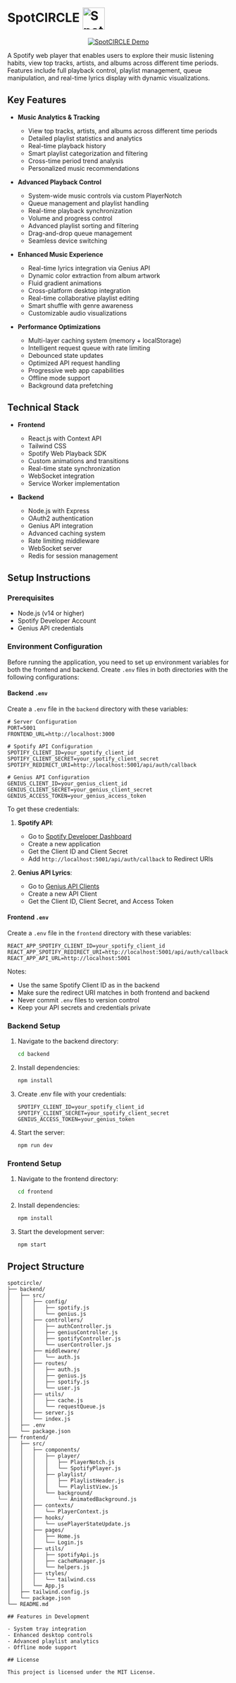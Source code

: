 # SpotCIRCLE <img src="assets/SpotCircleLogo.jpg" alt="SpotCIRCLE Logo" width="50" style="vertical-align: middle;"/>

<div align="center">
  
[![SpotCIRCLE Demo](https://img.youtube.com/vi/HzV0O5e0tBU/0.jpg)](https://www.youtube.com/embed/HzV0O5e0tBU)

</div>
A Spotify web player that enables users to explore their music listening habits, view top tracks, artists, and albums across different time periods. Features include full playback control, playlist management, queue manipulation, and real-time lyrics display with dynamic visualizations.

## Key Features

- **Music Analytics & Tracking**
  - View top tracks, artists, and albums across different time periods
  - Detailed playlist statistics and analytics
  - Real-time playback history
  - Smart playlist categorization and filtering
  - Cross-time period trend analysis
  - Personalized music recommendations

- **Advanced Playback Control**
  - System-wide music controls via custom PlayerNotch
  - Queue management and playlist handling
  - Real-time playback synchronization
  - Volume and progress control
  - Advanced playlist sorting and filtering
  - Drag-and-drop queue management
  - Seamless device switching

- **Enhanced Music Experience**
  - Real-time lyrics integration via Genius API
  - Dynamic color extraction from album artwork
  - Fluid gradient animations
  - Cross-platform desktop integration
  - Real-time collaborative playlist editing
  - Smart shuffle with genre awareness
  - Customizable audio visualizations

- **Performance Optimizations**
  - Multi-layer caching system (memory + localStorage)
  - Intelligent request queue with rate limiting
  - Debounced state updates
  - Optimized API request handling
  - Progressive web app capabilities
  - Offline mode support
  - Background data prefetching

## Technical Stack

- **Frontend**
  - React.js with Context API
  - Tailwind CSS
  - Spotify Web Playback SDK
  - Custom animations and transitions
  - Real-time state synchronization
  - WebSocket integration
  - Service Worker implementation

- **Backend**
  - Node.js with Express
  - OAuth2 authentication
  - Genius API integration
  - Advanced caching system
  - Rate limiting middleware
  - WebSocket server
  - Redis for session management

## Setup Instructions

### Prerequisites

- Node.js (v14 or higher)
- Spotify Developer Account
- Genius API credentials

### Environment Configuration

Before running the application, you need to set up environment variables for both the frontend and backend. Create `.env` files in both directories with the following configurations:

#### Backend `.env`
Create a `.env` file in the `backend` directory with these variables:
```env
# Server Configuration
PORT=5001
FRONTEND_URL=http://localhost:3000

# Spotify API Configuration
SPOTIFY_CLIENT_ID=your_spotify_client_id
SPOTIFY_CLIENT_SECRET=your_spotify_client_secret
SPOTIFY_REDIRECT_URI=http://localhost:5001/api/auth/callback

# Genius API Configuration
GENIUS_CLIENT_ID=your_genius_client_id
GENIUS_CLIENT_SECRET=your_genius_client_secret
GENIUS_ACCESS_TOKEN=your_genius_access_token

```

To get these credentials:
1. **Spotify API**: 
   - Go to [Spotify Developer Dashboard](https://developer.spotify.com/dashboard)
   - Create a new application
   - Get the Client ID and Client Secret
   - Add `http://localhost:5001/api/auth/callback` to Redirect URIs

2. **Genius API Lyrics**:
   - Go to [Genius API Clients](https://genius.com/api-clients)
   - Create a new API Client
   - Get the Client ID, Client Secret, and Access Token

#### Frontend `.env`
Create a `.env` file in the `frontend` directory with these variables:
```env
REACT_APP_SPOTIFY_CLIENT_ID=your_spotify_client_id
REACT_APP_SPOTIFY_REDIRECT_URI=http://localhost:5001/api/auth/callback
REACT_APP_API_URL=http://localhost:5001
```

Notes:
- Use the same Spotify Client ID as in the backend
- Make sure the redirect URI matches in both frontend and backend
- Never commit `.env` files to version control
- Keep your API secrets and credentials private

### Backend Setup

1. Navigate to the backend directory:
   ```bash
   cd backend
   ```

2. Install dependencies:
   ```bash
   npm install
   ```

3. Create .env file with your credentials:
   ```
   SPOTIFY_CLIENT_ID=your_spotify_client_id
   SPOTIFY_CLIENT_SECRET=your_spotify_client_secret
   GENIUS_ACCESS_TOKEN=your_genius_token
   ```

4. Start the server:
   ```bash
   npm run dev
   ```

### Frontend Setup

1. Navigate to the frontend directory:
   ```bash
   cd frontend
   ```

2. Install dependencies:
   ```bash
   npm install
   ```

3. Start the development server:
   ```bash
   npm start
   ```

## Project Structure

```
spotcircle/
├── backend/
│   ├── src/
│   │   ├── config/
│   │   │   ├── spotify.js
│   │   │   └── genius.js
│   │   ├── controllers/
│   │   │   ├── authController.js
│   │   │   ├── geniusController.js
│   │   │   ├── spotifyController.js
│   │   │   └── userController.js
│   │   ├── middleware/
│   │   │   └── auth.js
│   │   ├── routes/
│   │   │   ├── auth.js
│   │   │   ├── genius.js
│   │   │   ├── spotify.js
│   │   │   └── user.js
│   │   ├── utils/
│   │   │   ├── cache.js
│   │   │   └── requestQueue.js
│   │   ├── server.js
│   │   └── index.js
│   ├── .env
│   └── package.json
├── frontend/
│   ├── src/
│   │   ├── components/
│   │   │   ├── player/
│   │   │   │   ├── PlayerNotch.js
│   │   │   │   └── SpotifyPlayer.js
│   │   │   ├── playlist/
│   │   │   │   ├── PlaylistHeader.js
│   │   │   │   └── PlaylistView.js
│   │   │   └── background/
│   │   │       └── AnimatedBackground.js
│   │   ├── contexts/
│   │   │   └── PlayerContext.js
│   │   ├── hooks/
│   │   │   └── usePlayerStateUpdate.js
│   │   ├── pages/
│   │   │   ├── Home.js
│   │   │   └── Login.js
│   │   ├── utils/
│   │   │   ├── spotifyApi.js
│   │   │   ├── cacheManager.js
│   │   │   └── helpers.js
│   │   ├── styles/
│   │   │   └── tailwind.css
│   │   └── App.js
│   ├── tailwind.config.js
│   └── package.json
└── README.md

## Features in Development

- System tray integration
- Enhanced desktop controls
- Advanced playlist analytics
- Offline mode support

## License

This project is licensed under the MIT License.
